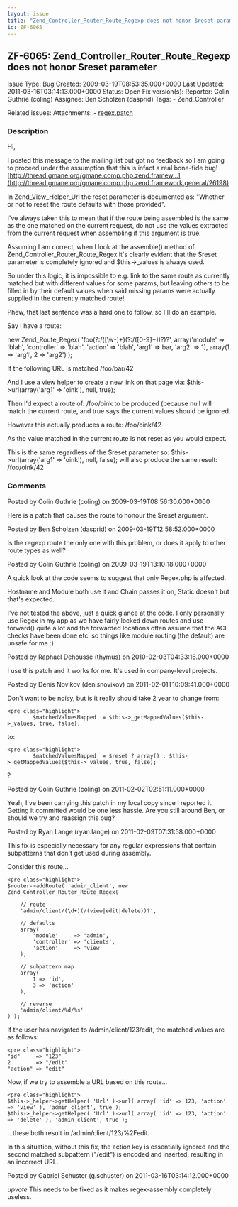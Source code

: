 ```yaml
---
layout: issue
title: "Zend_Controller_Router_Route_Regexp does not honor $reset parameter"
id: ZF-6065
---
```


ZF-6065: Zend\_Controller\_Router\_Route\_Regexp does not honor $reset parameter
--------------------------------------------------------------------------------

 Issue Type: Bug Created: 2009-03-19T08:53:35.000+0000 Last Updated: 2011-03-16T03:14:13.000+0000 Status: Open Fix version(s): 
 Reporter:  Colin Guthrie (coling)  Assignee:  Ben Scholzen (dasprid)  Tags: - Zend\_Controller
 
 Related issues: 
 Attachments: - [regex.patch](/issues/secure/attachment/11814/regex.patch)
 
### Description

Hi,

I posted this message to the mailing list but got no feedback so I am going to proceed under the assumption that this is infact a real bone-fide bug! [http://thread.gmane.org/gmane.comp.php.zend.framew…](http://thread.gmane.org/gmane.comp.php.zend.framework.general/26198)

In Zend\_View\_Helper\_Url the reset parameter is documented as: "Whether or not to reset the route defaults with those provided".

I've always taken this to mean that if the route being assembled is the same as the one matched on the current request, do not use the values extracted from the current request when assembling if this argument is true.

Assuming I am correct, when I look at the assemble() method of Zend\_Controller\_Router\_Route\_Regex it's clearly evident that the $reset parameter is completely ignored and $this->\_values is always used.

So under this logic, it is impossible to e.g. link to the same route as currently matched but with different values for some params, but leaving others to be filled in by their default values when said missing params were actually supplied in the currently matched route!

Phew, that last sentence was a hard one to follow, so I'll do an example.

Say I have a route:

new Zend\_Route\_Regex( 'foo(?:/([\\w-]+)(?:/([0-9]+))?)?', array('module' => 'blah', 'controller' => 'blah', 'action' => 'blah', 'arg1' => bar, 'arg2' => 1), array(1 => 'arg1', 2 => 'arg2') );

If the following URL is matched /foo/bar/42

And I use a view helper to create a new link on that page via: $this->url(array('arg1' => 'oink'), null, true);

Then I'd expect a route of: /foo/oink to be produced (because null will match the current route, and true says the current values should be ignored.

However this actually produces a route: /foo/oink/42

As the value matched in the current route is not reset as you would expect.

This is the same regardless of the $reset parameter so: $this->url(array('arg1' => 'oink'), null, false); will also produce the same result: /foo/oink/42

 

 

### Comments

Posted by Colin Guthrie (coling) on 2009-03-19T08:56:30.000+0000

Here is a patch that causes the route to honour the $reset argument.

 

 

Posted by Ben Scholzen (dasprid) on 2009-03-19T12:58:52.000+0000

Is the regexp route the only one with this problem, or does it apply to other route types as well?

 

 

Posted by Colin Guthrie (coling) on 2009-03-19T13:10:18.000+0000

A quick look at the code seems to suggest that only Regex.php is affected.

Hostname and Module both use it and Chain passes it on, Static doesn't but that's expected.

I've not tested the above, just a quick glance at the code. I only personally use Regex in my app as we have fairly locked down routes and use forward() quite a lot and the forwarded locations often assume that the ACL checks have been done etc. so things like module routing (the default) are unsafe for me :)

 

 

Posted by Raphael Dehousse (thymus) on 2010-02-03T04:33:16.000+0000

I use this patch and it works for me. It's used in company-level projects.

 

 

Posted by Denis Novikov (denisnovikov) on 2011-02-01T10:09:41.000+0000

Don't want to be noisy, but is it really should take 2 year to change from:

 
    <pre class="highlight">
            $matchedValuesMapped  = $this->_getMappedValues($this->_values, true, false);


to:

 
    <pre class="highlight">
            $matchedValuesMapped  = $reset ? array() : $this->_getMappedValues($this->_values, true, false);


?

 

 

Posted by Colin Guthrie (coling) on 2011-02-02T02:51:11.000+0000

Yeah, I've been carrying this patch in my local copy since I reported it. Getting it committed would be one less hassle. Are you still around Ben, or should we try and reassign this bug?

 

 

Posted by Ryan Lange (ryan.lange) on 2011-02-09T07:31:58.000+0000

This fix is especially necessary for any regular expressions that contain subpatterns that don't get used during assembly.

Consider this route...

 
    <pre class="highlight">
    $router->addRoute( 'admin_client', new Zend_Controller_Router_Route_Regex(
    
        // route
        'admin/client/(\d+)(/(view|edit|delete))?',
    
        // defaults
        array(
            'module'     => 'admin',
            'controller' => 'clients',
            'action'     => 'view'
        ),
    
        // subpattern map
        array(
            1 => 'id',
            3 => 'action'
        ),
    
        // reverse
        'admin/client/%d/%s'
    ) );


If the user has navigated to /admin/client/123/edit, the matched values are as follows:

 
    <pre class="highlight">
    "id"     => "123"
    2        => "/edit"
    "action" => "edit"


Now, if we try to assemble a URL based on this route...

 
    <pre class="highlight">
    $this->_helper->getHelper( 'Url' )->url( array( 'id' => 123, 'action' => 'view' ), 'admin_client', true );
    $this->_helper->getHelper( 'Url' )->url( array( 'id' => 123, 'action' => 'delete' ), 'admin_client', true );


...these both result in /admin/client/123/%2Fedit.

In this situation, without this fix, the action key is essentially ignored and the second matched subpattern ("/edit") is encoded and inserted, resulting in an incorrect URL.

 

 

Posted by Gabriel Schuster (g.schuster) on 2011-03-16T03:14:12.000+0000

_upvote_ This needs to be fixed as it makes regex-assembly completely useless.

 

 